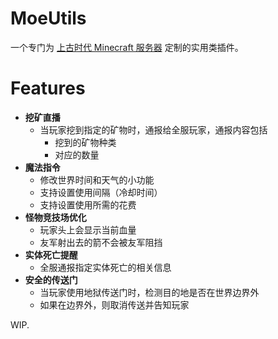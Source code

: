 # MoeUtils

一个专门为 [上古时代 Minecraft 服务器](https://mimaru.me) 定制的实用类插件。

# Features

- **挖矿直播**
  - 当玩家挖到指定的矿物时，通报给全服玩家，通报内容包括
    - 挖到的矿物种类
    - 对应的数量
- **魔法指令**
  - 修改世界时间和天气的小功能
  - 支持设置使用间隔（冷却时间）
  - 支持设置使用所需的花费
- **怪物竞技场优化**
  - 玩家头上会显示当前血量
  - 友军射出去的箭不会被友军阻挡
- **实体死亡提醒**
  - 全服通报指定实体死亡的相关信息
- **安全的传送门**
  - 当玩家使用地狱传送门时，检测目的地是否在世界边界外
  - 如果在边界外，则取消传送并告知玩家
  
WIP.

